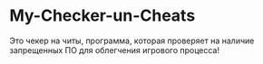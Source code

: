 # My-Checker-un-Cheats
Это чекер на читы, программа, которая проверяет на наличие запрещенных ПО для облегчения игрового процесса!
